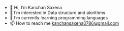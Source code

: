 - 👋 Hi, I’m Kanchan Saxena
- 👀 I’m interested in Data structure and alorithms
- 🌱 I’m currently learning programming languages
- 📫 How to reach me kanchansaxena0786@gmail.com

<!---
kancha0786/kancha0786 is a ✨ special ✨ repository because its `README.md` (this file) appears on your GitHub profile.
You can click the Preview link to take a look at your changes.
--->
